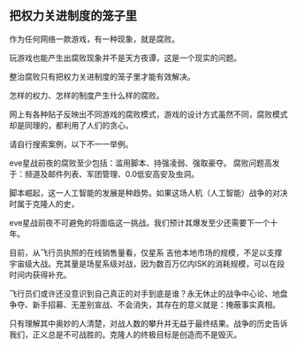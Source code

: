 把权力关进制度的笼子里
---
作为任何网络一款游戏，有一种现象，就是腐败。

玩游戏也能产生出腐败现象并不是天方夜谭，这是一个现实的问题。

整治腐败只有把权力关进制度的笼子里才能有效解决。

怎样的权力、怎样的制度产生什么样的腐败。

网上有各种贴子反映出不同游戏的腐败模式，游戏的设计方式虽然不同，腐败模式却是同理的，都利用了人们的贪心。

请自行搜索案例，以下不一一举例。

eve星战前夜的腐败至少包括：滥用脚本、持强凌弱、强取豪夺。
腐败问题高发于：频道及邮件列表、军团管理、0.0低安高安及虫洞。

脚本崛起，这一人工智能的发展是种趋势。如果这场人机（人工智能）战争的对决时属于克隆人的史，

eve星战前夜不可避免的将面临这一挑战。我们预计其爆发至少还需要下一个十年。

目前，从飞行员执照的在线销售量看，仅星系 吉他本地市场的规模，不足以支撑宇宙级大战。充其量是场星系级对战，因为数百万亿内ISK的消耗规模，可以在段时间内获得补充。

飞行员们或许还没意识到自己真正的对手到底是谁？永无休止的战争中心论、地盘争夺、新手招募、无差别宣战、不会消失，其存在的意义就是：掩蔽事实真相。

只有理解其中奥妙的人清楚，对战人数的攀升并无益于最终结果。战争的历史告诉我们，正义总是不可战胜的。克隆人的终极目标是创造而不是毁灭。
